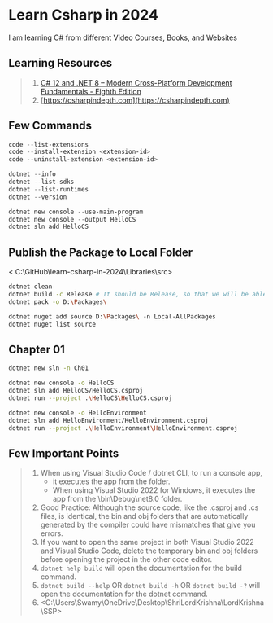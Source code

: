 # Learn Csharp in 2024

I am learning C# from different Video Courses, Books, and Websites

## Learning Resources

> 1. [C# 12 and .NET 8 – Modern Cross-Platform Development Fundamentals - Eighth Edition](https://subscription.packtpub.com/book/web-development/9781837635870)
> 1. [https://csharpindepth.com](https://csharpindepth.com)

## Few Commands

```powershell
code --list-extensions
code --install-extension <extension-id>
code --uninstall-extension <extension-id>

dotnet --info
dotnet --list-sdks
dotnet --list-runtimes
dotnet --version

dotnet new console --use-main-program
dotnet new console --output HelloCS
dotnet sln add HelloCS
```

## Publish the Package to Local Folder

< C:\GitHub\learn-csharp-in-2024\Libraries\src>

```bash
dotnet clean
dotnet build -c Release # It should be Release, so that we will be able to publish the package
dotnet pack -o D:\Packages\

dotnet nuget add source D:\Packages\ -n Local-AllPackages
dotnet nuget list source
```

## Chapter 01

```bash
dotnet new sln -n Ch01

dotnet new console -o HelloCS
dotnet sln add HelloCS/HelloCS.csproj
dotnet run --project .\HelloCS\HelloCS.csproj

dotnet new console -o HelloEnvironment
dotnet sln add HelloEnvironment/HelloEnvironment.csproj
dotnet run --project .\HelloEnvironment\HelloEnvironment.csproj
```

## Few Important Points

> 1. When using Visual Studio Code / dotnet CLI, to run a console app,
>    - it executes the app from the <projectname> folder.
>    - When using Visual Studio 2022 for Windows, it executes the app from the <projectname>\bin\Debug\net8.0 folder.
> 1. Good Practice: Although the source code, like the .csproj and .cs files, is identical, the bin and obj folders that are automatically generated by the compiler could have mismatches that give you errors.
> 1. If you want to open the same project in both Visual Studio 2022 and Visual Studio Code, delete the temporary bin and obj folders before opening the project in the other code editor.
> 1. `dotnet help build` will open the documentation for the build command.
> 1. `dotnet build --help` OR `dotnet build -h` OR `dotnet build -?` will open the documentation for the dotnet command.
> 1. <C:\Users\Swamy\OneDrive\Desktop\ShriLordKrishna\LordKrishna\SSP>
